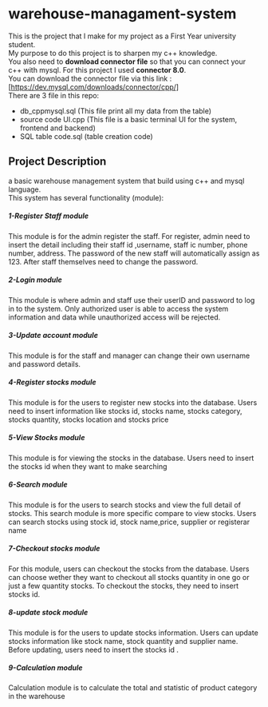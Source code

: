 # warehouse-managament-system
This is the project that I make for my project as a First Year university student. <br>
My purpose to do this project is to sharpen my c++ knowledge.<br>
You also need to **download connector file** so that you can connect your c++ with mysql. For this project I used **connector 8.0**. <br>
You can download the connector file via this link : [https://dev.mysql.com/downloads/connector/cpp/] <br>
There are 3 file in this repo:<br>
 - db_cppmysql.sql  (This file print all my data from the table)<br>
 - source code UI.cpp  (This file is a basic terminal UI for the system, frontend and backend)<br>
 - SQL table code.sql (table creation code)<br>
 
## Project Description 
 a basic warehouse management system that build using c++ and mysql language.<br>
 This system has several functionality (module):
  ##### 1-Register Staff module
  This module is for the admin register the staff. For register, admin need to insert the detail 
including their staff id ,username, staff ic number, phone number, address. The 
password of the new staff will automatically assign as 123. After staff themselves need 
to change the password.

  ##### 2-Login module
  This module is where admin and staff use their userID and password to log in to the
system. Only authorized user is able to access the system information and data while
unauthorized access will be rejected.
  ##### 3-Update account module
  This module is for the staff and manager can change their own username and password 
details.

  ##### 4-Register stocks module
  This module is for the users to register new stocks into the database. Users need to insert 
information like stocks id, stocks name, stocks category, stocks quantity, stocks location and 
stocks price
  ##### 5-View Stocks module
  This module is for viewing the stocks in the database. Users need to insert the stocks id 
when they want to make searching
  ##### 6-Search module
 This module is for the users to search stocks and view the full detail of stocks. This 
search module is more specific compare to view stocks. Users can search stocks using 
stock id, stock name,price, supplier or registerar name
  ##### 7-Checkout stocks module
  For this module, users can checkout the stocks from the database. Users can choose 
wether they want to checkout all stocks quantity in one go or just a few quantity stocks. 
To checkout the stocks, they need to insert stocks id.
  ##### 8-update stock module
  This module is for the users to update stocks information. Users can update stocks 
information like stock name, stock quantity and supplier name. Before updating, users 
need to insert the stocks id .
  ##### 9-Calculation module
  Calculation module is to calculate the total and statistic of product category in the 
warehouse

